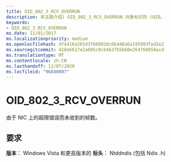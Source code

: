 ```yaml
---
title: OID_802_3_RCV_OVERRUN
description: 本主题介绍) OID_802_3_RCV_OVERRUN 对象标识符 (OID。
keywords:
- OID_802_3_RCV_OVERRUN
ms.date: 11/01/2017
ms.localizationpriority: medium
ms.openlocfilehash: df4416a265d3f66003dc6b448a6a195993fed2e2
ms.sourcegitcommit: 418e6617e2a695c9cb4b37b5b60e264760858acd
ms.translationtype: MT
ms.contentlocale: zh-CN
ms.lasthandoff: 12/07/2020
ms.locfileid: "96840007"
---
```

# <a name="oid_802_3_rcv_overrun"></a>OID_802_3_RCV_OVERRUN

由于 NIC 上的超限错误而未收到的帧数。

## <a name="requirements"></a>要求

**版本**： Windows Vista 和更高版本的 **标头**： Ntddndis (包括 Ndis .h) 

